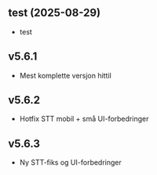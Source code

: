 ## test (2025-08-29)
- test

## v5.6.1
- Mest komplette versjon hittil

## v5.6.2
- Hotfix STT mobil + små UI-forbedringer

## v5.6.3
- Ny STT-fiks og UI-forbedringer

